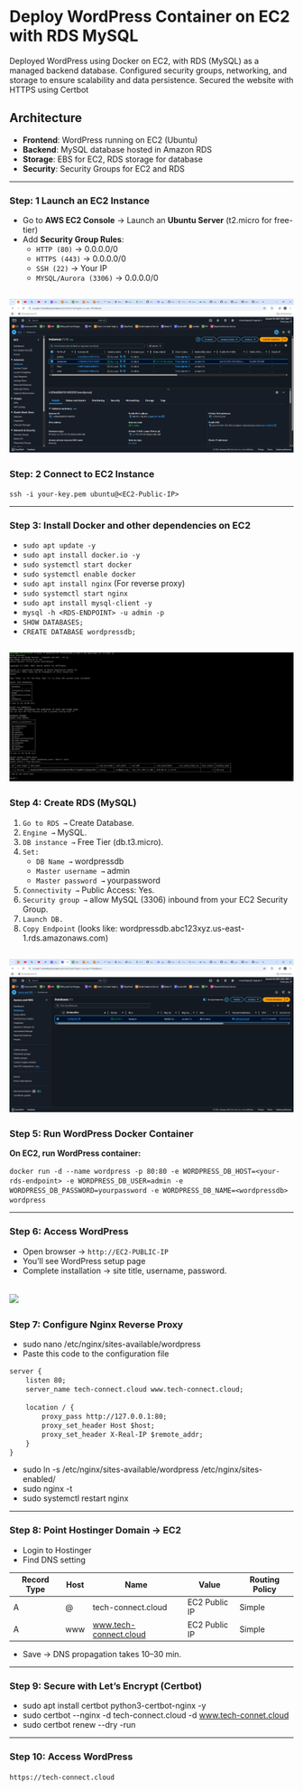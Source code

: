 # Deploy WordPress Container on EC2 with RDS MySQL

Deployed WordPress using Docker on EC2, with RDS (MySQL) as a managed backend database. Configured security groups, networking, and storage to ensure scalability and data persistence. Secured the website with HTTPS using Certbot

## Architecture  
- **Frontend**: WordPress running on EC2 (Ubuntu)  
- **Backend**: MySQL database hosted in Amazon RDS  
- **Storage**: EBS for EC2, RDS storage for database  
- **Security**: Security Groups for EC2 and RDS  
---
### Step: 1 Launch an EC2 Instance  
- Go to **AWS EC2 Console** → Launch an **Ubuntu Server** (t2.micro for free-tier)  
- Add **Security Group Rules**:  
  - `HTTP (80)` → 0.0.0.0/0  
  - `HTTPS (443)` → 0.0.0.0/0  
  - `SSH (22)` → Your IP
  - `MYSQL/Aurora (3306)` → 0.0.0.0/0
 
![](https://github.com/Shivraj0199/Deploy-WordPress-on-EC2-with-RDS-MySQL-/blob/main/Img/Screenshot%202025-08-20%20171248.png)
---
### Step: 2 Connect to EC2 Instance  
```
ssh -i your-key.pem ubuntu@<EC2-Public-IP>
```
----
### Step 3: Install Docker and other dependencies on EC2
* ```sudo apt update -y```
* ```sudo apt install docker.io -y```
* ```sudo systemctl start docker```
* ```sudo systemctl enable docker```
* ```sudo apt install nginx``` (For reverse proxy)
* ```sudo systemctl start nginx``` 
* ```sudo apt install mysql-client -y```
* ```mysql -h <RDS-ENDPOINT> -u admin -p```
* ```SHOW DATABASES;```
* ```CREATE DATABASE wordpressdb;```

![](https://github.com/Shivraj0199/Deploy-WordPress-on-EC2-with-RDS-MySQL-/blob/main/Img/Screenshot%202025-08-20%20185803.png)
---
### Step 4: Create RDS (MySQL)
1. ```Go to RDS →``` Create Database.
2. ```Engine →``` MySQL.
3. ```DB instance →``` Free Tier (db.t3.micro).
4. ```Set:```
    * ```DB Name →``` wordpressdb
    * ```Master username →``` admin
    * ```Master password →``` yourpassword
5. ```Connectivity →``` Public Access: Yes.
6. ```Security group →``` allow MySQL (3306) inbound from your EC2 Security Group.
7. ```Launch DB.```
8. ```Copy Endpoint``` (looks like: wordpressdb.abc123xyz.us-east-1.rds.amazonaws.com)

![](https://github.com/Shivraj0199/Deploy-WordPress-on-EC2-with-RDS-MySQL-/blob/main/Img/Screenshot%202025-08-20%20171332.png)
---
### Step 5: Run WordPress Docker Container
**On EC2, run WordPress container:**

```docker run -d --name wordpress -p 80:80 -e WORDPRESS_DB_HOST=<your-rds-endpoint> -e WORDPRESS_DB_USER=admin -e WORDPRESS_DB_PASSWORD=yourpassword -e WORDPRESS_DB_NAME=<wordpressdb> wordpress```

---
### Step 6: Access WordPress
* Open browser → ```http://EC2-PUBLIC-IP```
* You’ll see WordPress setup page
* Complete installation → site title, username, password.

![](https://github.com/Shivraj0199/Deploy-WordPress-on-EC2-with-RDS-MySQL-/blob/main/Img/Screenshot%202025-08-20%20191011.png)
---

### Step 7: Configure Nginx Reverse Proxy
* sudo nano /etc/nginx/sites-available/wordpress
* Paste this code to the configuration file
```
server {
    listen 80;
    server_name tech-connect.cloud www.tech-connect.cloud;

    location / {
        proxy_pass http://127.0.0.1:80;
        proxy_set_header Host $host;
        proxy_set_header X-Real-IP $remote_addr;
    }
}
```
* sudo ln -s /etc/nginx/sites-available/wordpress /etc/nginx/sites-enabled/
* sudo nginx -t
* sudo systemctl restart nginx
---
### Step 8: Point Hostinger Domain → EC2
* Login to Hostinger
* Find DNS setting

| Record Type |  Host   | Name                   | Value                                      | Routing Policy |
|-------------|---------|------------------------|--------------------------------------------|----------------|
| A           |   @     | tech-connect.cloud     | EC2 Public IP                              | Simple         |
| A           |   www   | www.tech-connect.cloud | EC2 Public IP                              | Simple         |

* Save → DNS propagation takes 10–30 min.
---
### Step 9: Secure with Let’s Encrypt (Certbot)
* sudo apt install certbot python3-certbot-nginx -y
* sudo certbot --nginx -d tech-connect.cloud -d www.tech-connet.cloud
* sudo certbot renew --dry -run
---
### Step 10: Access WordPress
 ```https://tech-connect.cloud```

 



